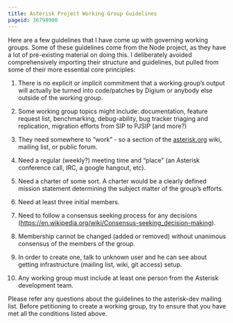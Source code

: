 ```yaml
---
title: Asterisk Project Working Group Guidelines
pageid: 36798900
---
```


Here are a few guidelines that I have come up with governing working groups.  Some of these guidelines come from the Node project, as they have a lot of pre-existing material on doing this.  I deliberately avoided comprehensively importing their structure and guidelines, but pulled from some of their more essential core principles:

1. There is no explicit or implicit commitment that a working group’s output will actually be turned into code/patches by Digium or anybody else outside of the working group.  

2. Some working group topics might include: documentation, feature request list, benchmarking, debug-ability, bug tracker triaging and replication, migration efforts from SIP to PJSIP (and more?)  

3. They need somewhere to “work” - so a section of the [asterisk.org](http://asterisk.org/) wiki, mailing list, or public forum.  

4. Need a regular (weekly?) meeting time and “place” (an Asterisk conference call, IRC, a google hangout, etc).  

5. Need a charter of some sort.  A charter would be a clearly defined mission statement determining the subject matter of the group’s efforts.  

6. Need at least three initial members.  

7. Need to follow a consensus seeking process for any decisions (<https://en.wikipedia.org/wiki/Consensus-seeking_decision-making>).  

8. Membership cannot be changed (added or removed) without unanimous consensus of the members of the group.  

9. In order to create one, talk to unknown user and he can see about getting infrastructure (mailing list, wiki, git access) setup.

10. Any working group must include at least one person from the Asterisk development team.

Please refer any questions about the guidelines to the asterisk-dev mailing list.  Before petitioning to create a working group, try to ensure that you have met all the conditions listed above.
